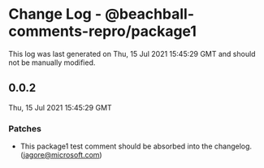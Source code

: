 # Change Log - @beachball-comments-repro/package1

This log was last generated on Thu, 15 Jul 2021 15:45:29 GMT and should not be manually modified.

<!-- Start content -->

## 0.0.2

Thu, 15 Jul 2021 15:45:29 GMT

### Patches

- This package1 test comment should be absorbed into the changelog. (jagore@microsoft.com)
